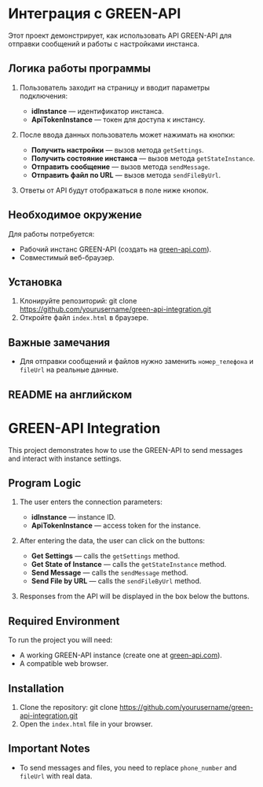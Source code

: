 # Интеграция с GREEN-API

Этот проект демонстрирует, как использовать API GREEN-API для отправки сообщений и работы с настройками инстанса.

## Логика работы программы

1. Пользователь заходит на страницу и вводит параметры подключения:
   - **idInstance** — идентификатор инстанса.
   - **ApiTokenInstance** — токен для доступа к инстансу.
   
2. После ввода данных пользователь может нажимать на кнопки:
   - **Получить настройки** — вызов метода `getSettings`.
   - **Получить состояние инстанса** — вызов метода `getStateInstance`.
   - **Отправить сообщение** — вызов метода `sendMessage`.
   - **Отправить файл по URL** — вызов метода `sendFileByUrl`.
   
3. Ответы от API будут отображаться в поле ниже кнопок.

## Необходимое окружение

Для работы потребуется:
- Рабочий инстанс GREEN-API (создать на [green-api.com](https://green-api.com)).
- Совместимый веб-браузер.

## Установка

1. Клонируйте репозиторий:
git clone https://github.com/yourusername/green-api-integration.git
2. Откройте файл `index.html` в браузере.

## Важные замечания

- Для отправки сообщений и файлов нужно заменить `номер_телефона` и `fileUrl` на реальные данные.


## README на английском

# GREEN-API Integration

This project demonstrates how to use the GREEN-API to send messages and interact with instance settings.

## Program Logic

1. The user enters the connection parameters:
   - **idInstance** — instance ID.
   - **ApiTokenInstance** — access token for the instance.
   
2. After entering the data, the user can click on the buttons:
   - **Get Settings** — calls the `getSettings` method.
   - **Get State of Instance** — calls the `getStateInstance` method.
   - **Send Message** — calls the `sendMessage` method.
   - **Send File by URL** — calls the `sendFileByUrl` method.
   
3. Responses from the API will be displayed in the box below the buttons.

## Required Environment

To run the project you will need:
- A working GREEN-API instance (create one at [green-api.com](https://green-api.com)).
- A compatible web browser.

## Installation

1. Clone the repository:
git clone https://github.com/yourusername/green-api-integration.git
2. Open the `index.html` file in your browser.

## Important Notes

- To send messages and files, you need to replace `phone_number` and `fileUrl` with real data.

